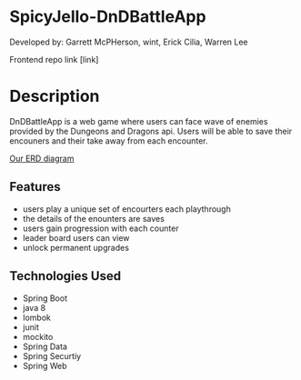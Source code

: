# SpicyJello-DnDBattleApp
Developed by: Garrett McPHerson, wint, Erick Cilia, Warren Lee


Frontend repo link [link]

# Description
DnDBattleApp is a web game where users can face wave of enemies provided by the Dungeons and Dragons api. Users will be able to save their encouners and their take away from each encounter.

[Our ERD diagram](https://lucid.app/lucidchart/5266f758-82aa-488f-8012-0fc2a26234d0/edit?page=0_0&invitationId=inv_0ddd24ad-ab88-4c19-8bdb-24cdd58fa4bf#)

## Features
- users play a unique set of encourters each playthrough
- the details of the enounters are saves
- users gain progression with each counter
- leader board users can view
- unlock permanent upgrades
  
## Technologies Used
  - Spring Boot
  - java 8
  - lombok
  - junit
  - mockito
  - Spring Data
  - Spring Securtiy
  - Spring Web